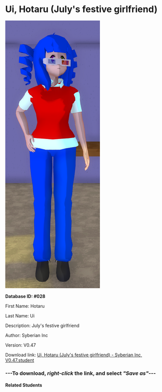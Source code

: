 # Ui, Hotaru (July's festive girlfriend)

<img src="Files/Ui, Hotaru (July's festive girlfriend).png" title="Ui, Hotaru (July's festive girlfriend) - Syberian Inc, V0.47">

**Database ID: #028**

First Name: Hotaru

Last Name: Ui

Description: July's festive girlfriend

Author: Syberian Inc

Version: V0.47

Download link: <a href="https://raw.githubusercontent.com/Arbiter1223/Daigaku-Gurashi-Custom-Students/master/Students/Files/Ui%2C%20Hotaru%20(July's%20festive%20girlfriend)%20-%20Syberian%20Inc%2C%20V0.47.student">Ui, Hotaru (July's festive girlfriend) - Syberian Inc, V0.47.student</a>

### ---**To download, _right-click_ the link, and select _"Save as"_**---

#### Related Students

